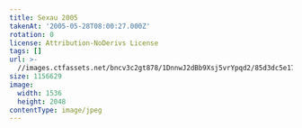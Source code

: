 ```yaml
---
title: Sexau 2005
takenAt: '2005-05-28T08:00:27.000Z'
rotation: 0
license: Attribution-NoDerivs License
tags: []
url: >-
  //images.ctfassets.net/bncv3c2gt878/1DnnwJ2dBb9Xsj5vrYpqd2/85d3dc5e17b90e7eaa65e5dbb2384269/sexau-2005_4559694367_o
size: 1156629
image:
  width: 1536
  height: 2048
contentType: image/jpeg
---
```


